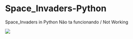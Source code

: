 # Space_Invaders-Python
Space_Invaders in Python
Não ta funcionando / Not Working




![](SpaceInvaders_GIF.gif)
